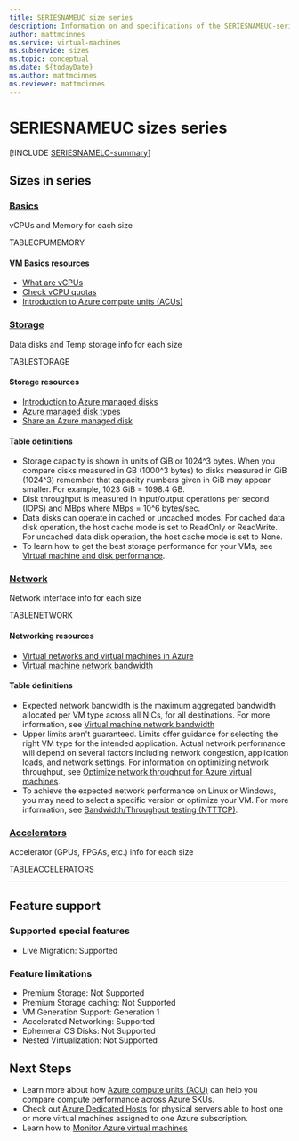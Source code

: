 ```yaml
---
title: SERIESNAMEUC size series
description: Information on and specifications of the SERIESNAMEUC-series sizes
author: mattmcinnes
ms.service: virtual-machines
ms.subservice: sizes
ms.topic: conceptual
ms.date: ${todayDate}
ms.author: mattmcinnes
ms.reviewer: mattmcinnes
---
```


# SERIESNAMEUC sizes series

[!INCLUDE [SERIESNAMELC-summary](./includes/SERIESNAMELC-summary.md)]

## Sizes in series

### [Basics](#tab/sizebasic)

vCPUs and Memory for each size

TABLECPUMEMORY

#### VM Basics resources
- [What are vCPUs](https://learn.microsoft.com/azure/virtual-machines/managed-disks-overview)
- [Check vCPU quotas](https://learn.microsoft.com/azure/virtual-machines/quotas)
- [Introduction to Azure compute units (ACUs)](https://learn.microsoft.com/azure/virtual-machines/acu)

### [Storage](#tab/sizestorage)

Data disks and Temp storage info for each size

TABLESTORAGE

#### Storage resources
- [Introduction to Azure managed disks](https://learn.microsoft.com/en-us/azure/virtual-machines/managed-disks-overview)
- [Azure managed disk types](https://learn.microsoft.com/en-us/azure/virtual-machines/disks-types)
- [Share an Azure managed disk](https://learn.microsoft.com/en-us/azure/virtual-machines/disks-shared)

#### Table definitions
- Storage capacity is shown in units of GiB or 1024^3 bytes. When you compare disks measured in GB (1000^3 bytes) to disks measured in GiB (1024^3) remember that capacity numbers given in GiB may appear smaller. For example, 1023 GiB = 1098.4 GB.
- Disk throughput is measured in input/output operations per second (IOPS) and MBps where MBps = 10^6 bytes/sec.
- Data disks can operate in cached or uncached modes. For cached data disk operation, the host cache mode is set to ReadOnly or ReadWrite. For uncached data disk operation, the host cache mode is set to None.
- To learn how to get the best storage performance for your VMs, see [Virtual machine and disk performance](https://learn.microsoft.com/en-us/azure/virtual-machines/disks-performance).

### [Network](#tab/sizenetwork)

Network interface info for each size

TABLENETWORK

#### Networking resources
- [Virtual networks and virtual machines in Azure](https://learn.microsoft.com/azure/virtual-network/network-overview)
- [Virtual machine network bandwidth](https://learn.microsoft.com/azure/virtual-network/virtual-machine-network-throughput)

#### Table definitions
- Expected network bandwidth is the maximum aggregated bandwidth allocated per VM type across all NICs, for all destinations. For more information, see [Virtual machine network bandwidth](https://learn.microsoft.com/azure/virtual-network/virtual-machine-network-throughput)
- Upper limits aren't guaranteed. Limits offer guidance for selecting the right VM type for the intended application. Actual network performance will depend on several factors including network congestion, application loads, and network settings. For information on optimizing network throughput, see [Optimize network throughput for Azure virtual machines](https://learn.microsoft.com/azure/virtual-network/virtual-network-optimize-network-bandwidth). 
-  To achieve the expected network performance on Linux or Windows, you may need to select a specific version or optimize your VM. For more information, see [Bandwidth/Throughput testing (NTTTCP)](https://learn.microsoft.com/azure/virtual-network/virtual-network-bandwidth-testing).

### [Accelerators](#tab/sizeaccelerators)

Accelerator (GPUs, FPGAs, etc.) info for each size

TABLEACCELERATORS

---

## Feature support

### Supported special features
- Live Migration: Supported

### Feature limitations
- Premium Storage: Not Supported
- Premium Storage caching: Not Supported
- VM Generation Support: Generation 1
- Accelerated Networking: Supported
- Ephemeral OS Disks: Not Supported
- Nested Virtualization: Not Supported

## Next Steps
- Learn more about how [Azure compute units (ACU)](https://learn.microsoft.com/azure/virtual-machines/acu) can help you compare compute performance across Azure SKUs.
- Check out [Azure Dedicated Hosts](https://learn.microsoft.com/azure/virtual-machines/dedicated-hosts) for physical servers able to host one or more virtual machines assigned to one Azure subscription.
- Learn how to [Monitor Azure virtual machines](https://learn.microsoft.comazure/virtual-machines/monitor-vm)